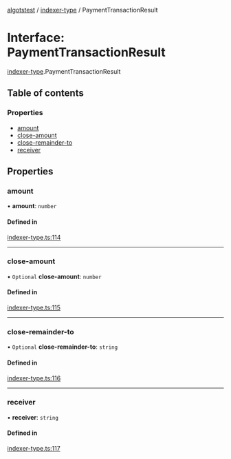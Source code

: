 [algotstest](../README.md) / [indexer-type](../modules/indexer_type.md) / PaymentTransactionResult

# Interface: PaymentTransactionResult

[indexer-type](../modules/indexer_type.md).PaymentTransactionResult

## Table of contents

### Properties

- [amount](indexer_type.PaymentTransactionResult.md#amount)
- [close-amount](indexer_type.PaymentTransactionResult.md#close-amount)
- [close-remainder-to](indexer_type.PaymentTransactionResult.md#close-remainder-to)
- [receiver](indexer_type.PaymentTransactionResult.md#receiver)

## Properties

### amount

• **amount**: `number`

#### Defined in

[indexer-type.ts:114](https://github.com/algorandfoundation/algokit-utils-ts/blob/4edaa90/src/indexer-type.ts#L114)

___

### close-amount

• `Optional` **close-amount**: `number`

#### Defined in

[indexer-type.ts:115](https://github.com/algorandfoundation/algokit-utils-ts/blob/4edaa90/src/indexer-type.ts#L115)

___

### close-remainder-to

• `Optional` **close-remainder-to**: `string`

#### Defined in

[indexer-type.ts:116](https://github.com/algorandfoundation/algokit-utils-ts/blob/4edaa90/src/indexer-type.ts#L116)

___

### receiver

• **receiver**: `string`

#### Defined in

[indexer-type.ts:117](https://github.com/algorandfoundation/algokit-utils-ts/blob/4edaa90/src/indexer-type.ts#L117)
